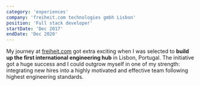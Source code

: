 ```yaml
---
category: 'experiences'
company: 'freiheit.com technologies gmbh Lisbon'
position: 'Full stack developer'
startDate: 'Dec 2017'
endDate: 'Dec 2020'
---
```


My journey at
[freiheit.com](https://freiheit.com/en/) got extra exciting when I was selected
to **build up the first international engineering hub** in Lisbon, Portugal. The
initiative got a huge success and I could outgrow myself in one of my strength:
integrating new hires into a highly motivated and effective team following
highest engineering standards.